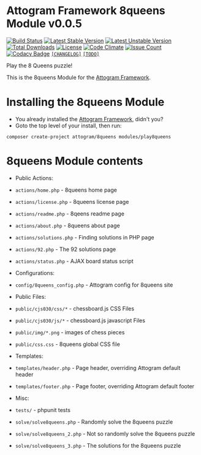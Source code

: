 # Attogram Framework 8queens Module v0.0.5

[![Build Status](https://travis-ci.org/attogram/8queens.svg?branch=master)](https://travis-ci.org/attogram/8queens)
[![Latest Stable Version](https://poser.pugx.org/attogram/8queens/v/stable)](https://packagist.org/packages/attogram/8queens)
[![Latest Unstable Version](https://poser.pugx.org/attogram/8queens/v/unstable)](https://packagist.org/packages/attogram/8queens)
[![Total Downloads](https://poser.pugx.org/attogram/8queens/downloads)](https://packagist.org/packages/attogram/8queens)
[![License](https://poser.pugx.org/attogram/8queens/license)](https://github.com/attogram/8queens/blob/master/LICENSE.md)
[![Code Climate](https://codeclimate.com/github/attogram/8queens/badges/gpa.svg)](https://codeclimate.com/github/attogram/8queens)
[![Issue Count](https://codeclimate.com/github/attogram/8queens/badges/issue_count.svg)](https://codeclimate.com/github/attogram/8queens)
[![Codacy Badge](https://api.codacy.com/project/badge/Grade/b471a1179412483e8c42eaaefe44c00d)](https://www.codacy.com/app/attogram-project/8queens?utm_source=github.com&amp;utm_medium=referral&amp;utm_content=attogram/8queens&amp;utm_campaign=Badge_Grade)
[`[CHANGELOG]`](https://github.com/attogram/8queens/blob/master/CHANGELOG.md)
[`[TODO]`](https://github.com/attogram/8queens/blob/master/TODO.md)

Play the 8 Queens puzzle!

This is the 8queens Module for the [Attogram Framework](https://github.com/attogram/attogram).

# Installing the 8queens Module
* You already installed the [Attogram Framework](https://github.com/attogram/attogram), didn't you?
* Goto the top level of your install, then run:
```
composer create-project attogram/8queens modules/play8queens
```

# 8queens Module contents

* Public Actions:
 * `actions/home.php` - 8queens home page
 * `actions/license.php` - 8queens license page
 * `actions/readme.php` - 8qeens readme page
 * `actions/about.php` - 8queens about page
 * `actions/solutions.php` - Finding solutions in PHP page
 * `actions/92.php` - The 92 solutions page
 * `actions/status.php` - AJAX board status script

* Configurations:
 * `config/8queens_config.php` - Attogram config for 8queens site

* Public Files:
 * `public/cjs030/css/*` - chessboard.js CSS Files
 * `public/cjs030/js/*` - chessboard.js javascript Files
 * `public/img/*.png` - images of chess pieces
 * `public/css.css` - 8queens global CSS file

* Templates:
 * `templates/header.php` - Page header, overriding Attogram default header
 * `templates/footer.php` - Page footer, overriding Attogram default footer

* Misc:
 * `tests/` - phpunit tests
 * `solve/solve8queens.php` - Randomly solve the 8queens puzzle
 * `solve/solve8queens_2.php` - Not so randomly solve the 8queens puzzle
 * `solve/solve8queens_3.php` - The solutions for the 8queens puzzle
